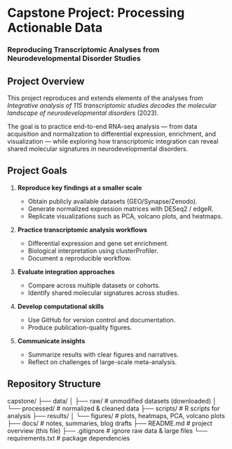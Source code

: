 # Capstone Project: Processing Actionable Data  
### Reproducing Transcriptomic Analyses from Neurodevelopmental Disorder Studies

## Project Overview
This project reproduces and extends elements of the analyses from  
*Integrative analysis of 115 transcriptomic studies decodes the molecular landscape of neurodevelopmental disorders* (2023).  

The goal is to practice end-to-end RNA-seq analysis — from data acquisition and normalization to differential expression, enrichment, and visualization — while exploring how transcriptomic integration can reveal shared molecular signatures in neurodevelopmental disorders.

## Project Goals
1. **Reproduce key findings at a smaller scale**  
   - Obtain publicly available datasets (GEO/Synapse/Zenodo).  
   - Generate normalized expression matrices with DESeq2 / edgeR.  
   - Replicate visualizations such as PCA, volcano plots, and heatmaps.

2. **Practice transcriptomic analysis workflows**  
   - Differential expression and gene set enrichment.  
   - Biological interpretation using clusterProfiler.  
   - Document a reproducible workflow.

3. **Evaluate integration approaches**  
   - Compare across multiple datasets or cohorts.  
   - Identify shared molecular signatures across studies.

4. **Develop computational skills**  
   - Use GitHub for version control and documentation.  
   - Produce publication-quality figures.  

5. **Communicate insights**  
   - Summarize results with clear figures and narratives.  
   - Reflect on challenges of large-scale meta-analysis.

## Repository Structure

capstone/
├── data/
│ ├── raw/ # unmodified datasets (downloaded)
│ └── processed/ # normalized & cleaned data
├── scripts/ # R scripts for analysis
├── results/
│ └── figures/ # plots, heatmaps, PCA, volcano plots
├── docs/ # notes, summaries, blog drafts
├── README.md # project overview (this file)
├── .gitignore # ignore raw data & large files
└── requirements.txt # package dependencies